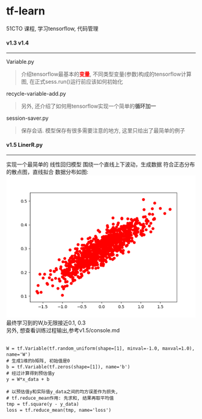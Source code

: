 # tf-learn
51CTO 课程, 学习tensorflow, 代码管理

#### v1.3 v1.4
------------
Variable.py
>介绍tensorflow最基本的<font color=red>**变量**</font>, 不同类型变量(参数)构成的tensorflow计算图, 在正式sess.run()运行前应该如何初始化

recycle-variable-add.py
>另外, 还介绍了如何用tensorflow实现一个简单的**循环加一**

session-saver.py
>保存会话. 模型保存有很多需要注意的地方, 这里只给出了最简单的例子

#### v1.5 LinerR.py
----------------
实现一个最简单的 线性回归模型
围绕一个直线上下波动，生成数据 符合正态分布的散点图，直线拟合
数据分布如图:
![数据分布scatter图](screenshots/LineR.png)
最终学习到的W,b无限接近0.1, 0.3<br/>
另外, 想查看训练过程输出,参考v1.5/console.md

<pre data-lang='python'><code>
W = tf.Variable(tf.random_uniform(shape=[1], minval=-1.0, maxval=1.0), name='W')
# 生成1维的b矩阵, 初始值是0
b = tf.Variable(tf.zeros(shape=[1]), name='b')
# 经过计算得到预估值y
y = W*x_data + b

# 以预估值y和实际值y_data之间的均方误差作为损失,
# tf.reduce_mean作用: 先求和, 结果再取平均值
tmp = tf.square(y - y_data)
loss = tf.reduce_mean(tmp, name='loss')
</code></pre>



